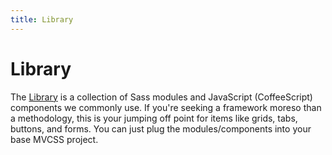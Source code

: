 ```yaml
---
title: Library
---
```


# Library

The [Library](http://github.com/mvcss/library/) is a collection of Sass modules and JavaScript (CoffeeScript) components we commonly use. If you're seeking a framework moreso than a methodology, this is your jumping off point for items like grids, tabs, buttons, and forms. You can just plug the modules/components into your base MVCSS project.
